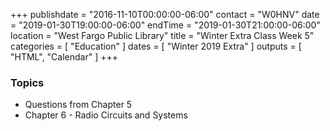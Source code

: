 +++
publishdate = "2016-11-10T00:00:00-06:00"
contact = "W0HNV"
date = "2019-01-30T19:00:00-06:00"
endTime = "2019-01-30T21:00:00-06:00"
location = "West Fargo Public Library"
title = "Winter Extra Class Week 5"
categories = [ "Education" ]
dates = [ "Winter 2019 Extra" ]
outputs = [ "HTML", "Calendar" ]
+++

### Topics 

* Questions from Chapter 5
* Chapter 6 - Radio Circuits and Systems
